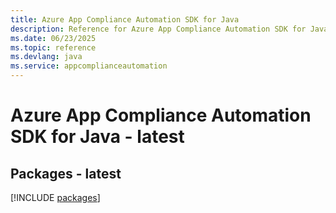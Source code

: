 ```yaml
---
title: Azure App Compliance Automation SDK for Java
description: Reference for Azure App Compliance Automation SDK for Java
ms.date: 06/23/2025
ms.topic: reference
ms.devlang: java
ms.service: appcomplianceautomation
---
```

# Azure App Compliance Automation SDK for Java - latest
## Packages - latest
[!INCLUDE [packages](app-compliance-automation-index.md)]